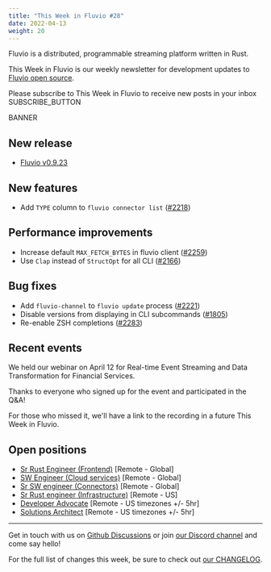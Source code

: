 ```yaml
---
title: "This Week in Fluvio #28"
date: 2022-04-13
weight: 20
---
```

Fluvio is a distributed, programmable streaming platform written in Rust.

This Week in Fluvio is our weekly newsletter for development updates to [Fluvio open source].

Please subscribe to This Week in Fluvio to receive new posts in your inbox
SUBSCRIBE_BUTTON

BANNER

## New release
* [Fluvio v0.9.23](https://github.com/infinyon/fluvio/releases/tag/v0.9.23)

## New features
* Add `TYPE` column to `fluvio connector list` ([#2218](https://github.com/infinyon/fluvio/issues/2218))

## Performance improvements
* Increase default `MAX_FETCH_BYTES` in fluvio client ([#2259](https://github.com/infinyon/fluvio/issues/2259))
* Use `Clap` instead of `StructOpt` for all CLI ([#2166](https://github.com/infinyon/fluvio/issues/2166))

## Bug fixes
* Add `fluvio-channel` to `fluvio update` process ([#2221](https://github.com/infinyon/fluvio/issues/2221))
* Disable versions from displaying in CLI subcommands ([#1805](https://github.com/infinyon/fluvio/issues/1805))
* Re-enable ZSH completions ([#2283](https://github.com/infinyon/fluvio/issues/2283))


## Recent events
We held our webinar on April 12 for Real-time Event Streaming and Data Transformation for Financial Services.

Thanks to everyone who signed up for the event and participated in the Q&A!

For those who missed it, we'll have a link to the recording in a future This Week in Fluvio.

## Open positions
* [Sr Rust Engineer (Frontend)](https://www.infinyon.com/careers/cloud-ui-engineer-senior-level) [Remote - Global]
* [SW Engineer (Cloud services)](https://www.infinyon.com/careers/cloud-engineer-mid-level) [Remote - Global]
* [Sr SW engineer (Connectors)](https://www.infinyon.com/careers/connectors-engineer-senior-level) [Remote - Global]
* [Sr Rust engineer (Infrastructure)](https://www.infinyon.com/careers/infrastructure-engineer-senior-level) [Remote - US]
* [Developer Advocate](https://www.infinyon.com/careers/developer-advocate-mid-senior-level) [Remote - US timezones +/- 5hr]
* [Solutions Architect](https://www.infinyon.com/careers/solutions-architect) [Remote - US timezones +/- 5hr]




---


Get in touch with us on [Github Discussions] or join [our Discord channel] and come say hello!

For the full list of changes this week, be sure to check out [our CHANGELOG].

[Fluvio open source]: https://github.com/infinyon/fluvio
[our CHANGELOG]: https://github.com/infinyon/fluvio/blob/master/CHANGELOG.md
[our Discord channel]: https://discordapp.com/invite/bBG2dTz
[Github Discussions]: https://github.com/infinyon/fluvio/discussions
